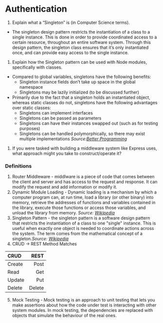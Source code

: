 # Authentication

1. Explain what a “Singleton” is (in Computer Science terms).

- The singleton design pattern restricts the instantiation of a class to a single instance. This is done in order to provide coordinated access to a certain resource, throughout an entire software system. Through this design pattern, the singleton class ensures that it’s only instantiated once, and can provide easy access to the single instance.

1. Explain how the Singleton pattern can be used with Node modules, specifically with classes.

- Compared to global variables, singletons have the following benefits:
  - Singleton instance fields don’t take up space in the global namespace
  - Singletons may be lazily initialized (to be discussed further)
- Primarily due to the fact that a singleton holds an instantiated object, whereas static classes do not, singletons have the following advantages over static classes:
  - Singletons can implement interfaces
  - Singletons can be passed as parameters
  - Singletons can have their instances swapped out (such as for testing purposes)
  - Singletons can be handled polymorphically, so there may exist multiple implementations
  *Source:[Better Programming](https://betterprogramming.pub/what-is-a-singleton-2dc38ca08e92)*

1. If you were tasked with building a middleware system like Express uses, what approach might you take to construct/operate it?

### Definitions

1. Router Middleware - middlware is a piece of code that comes between the client and server and has access to the request and response. It can modify the request and add information or modify it.
1. Dynamic Module Loading - Dynamic loading is a mechanism by which a computer program can, at run time, load a library (or other binary) into memory, retrieve the addresses of functions and variables contained in the library, execute those functions or access those variables, and unload the library from memory. *Source: [Wikipedia](https://en.wikipedia.org/wiki/Dynamic_loading)*
1. Singleton Pattern - the singleton pattern is a software design pattern that restricts the instantiation of a class to one "single" instance. This is useful when exactly one object is needed to coordinate actions across the system. The term comes from the mathematical concept of a singleton.*Source: [Wikipedia](https://en.wikipedia.org/wiki/Dynamic_loading)*
1. CRUD -> REST Method Matches

  | CRUD  | REST     |
  |:---   |      ---:|
  | Create |  Post |
  | Read  |   Get|
  | Update | Put |
  | Delete | Delete|
  

5. Mock Testing - Mock testing is an approach to unit testing that lets you make assertions about how the code under test is interacting with other system modules. In mock testing, the dependencies are replaced with objects that simulate the behaviour of the real ones.